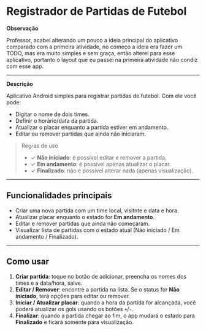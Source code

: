 # Registrador de Partidas de Futebol

**Observação**

Professor, acabei alterando um pouco a ideia principal do aplicativo comparado com a primeira atividade, no começo a ideia era fazer um TODO, mas era muito simples e sem graça, então alterei para esse aplicativo, portanto o layout que eu passei na primeira atividade não condiz com esse app.

---

**Descrição**

Aplicativo Android simples para registrar partidas de futebol. Com ele você pode:

* Digitar o nome de dois times.
* Definir o horário/data da partida.
* Atualizar o placar enquanto a partida estiver em andamento.
* Editar ou remover partidas que ainda não iniciaram.

> Regras de uso
>
> * ✓ **Não iniciado**: é possível editar e remover a partida.
> * ✓ **Em andamento**: é possível apenas atualizar o placar.
> * ✓ **Finalizado**: não é possível alterar nada (apenas visualização).

---

## Funcionalidades principais

* Criar uma nova partida com um time local, visitnte e data e hora.
* Atualizar placar enquanto o estado for **Em andamento**.
* Editar e remover partidas que ainda não começaram.
* Visualizar lista de partidas com o estado atual (Não iniciado / Em andamento / Finalizado).

---

## Como usar

1. **Criar partida**: toque no botão de adicionar, preencha os nomes dos times e a data/hora, salve.
2. **Editar / Remover**: encontre a partida na lista. Se o status for **Não iniciado**, terá opções para editar ou remover.
3. **Iniciar / Atualizar placar**: quando a hora da partida for alcançada, você poderá atualizar os gols usando os botões `+`/`-`.
4. **Finalizar**: quando a partida chegar ao fim, o app mudará o estado para **Finalizado** e ficará somente para visualização.
